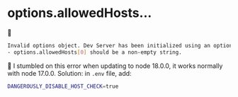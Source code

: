 # options.allowedHosts...

🐞

```sh
Invalid options object. Dev Server has been initialized using an options object that does not match the API schema.
- options.allowedHosts[0] should be a non-empty string.
```

🍃
I stumbled on this error when updating to node 18.0.0, it works normally with node 17.0.0. Solution: in `.env` file, add:

```sh
DANGEROUSLY_DISABLE_HOST_CHECK=true
```
